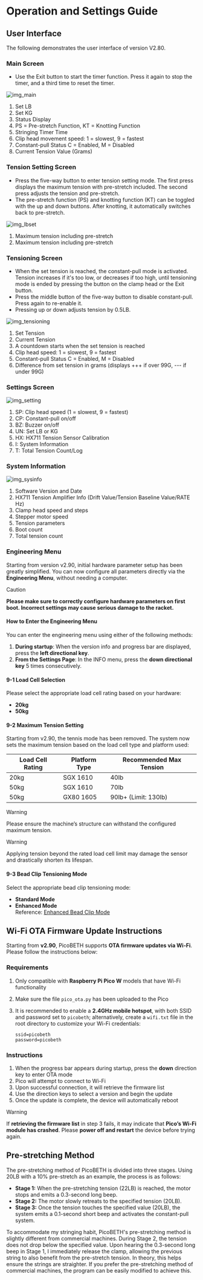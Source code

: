 # Operation and Settings Guide

## User Interface

The following demonstrates the user interface of version V2.80.

### Main Screen

- Use the Exit button to start the timer function. Press it again to stop the timer, and a third time to reset the timer.

![img_main](img_main.jpg)

1. Set LB  
2. Set KG  
3. Status Display  
4. PS = Pre-stretch Function, KT = Knotting Function  
5. Stringing Timer Time  
6. Clip head movement speed: 1 = slowest, 9 = fastest  
7. Constant-pull Status C = Enabled, M = Disabled  
8. Current Tension Value (Grams)  

### Tension Setting Screen

- Press the five-way button to enter tension setting mode. The first press displays the maximum tension with pre-stretch included. The second press adjusts the tension and pre-stretch.
- The pre-stretch function (PS) and knotting function (KT) can be toggled with the up and down buttons. After knotting, it automatically switches back to pre-stretch.

![img_lbset](img_lbset.jpg)

1. Maximum tension including pre-stretch  
2. Maximum tension including pre-stretch  

### Tensioning Screen

- When the set tension is reached, the constant-pull mode is activated. Tension increases if it's too low, or decreases if too high, until tensioning mode is ended by pressing the button on the clamp head or the Exit button.
- Press the middle button of the five-way button to disable constant-pull. Press again to re-enable it.
- Pressing up or down adjusts tension by 0.5LB.

![img_tensioning](img_tensioning.jpg)

1. Set Tension  
2. Current Tension  
3. A countdown starts when the set tension is reached  
4. Clip head speed: 1 = slowest, 9 = fastest  
5. Constant-pull Status C = Enabled, M = Disabled  
6. Difference from set tension in grams (displays +++ if over 99G, --- if under 99G)  

### Settings Screen

![img_setting](img_setting.jpg)

1. SP: Clip head speed (1 = slowest, 9 = fastest)  
2. CP: Constant-pull on/off  
3. BZ: Buzzer on/off  
4. UN: Set LB or KG  
5. HX: HX711 Tension Sensor Calibration  
6. I: System Information  
7. T: Total Tension Count/Log  

### System Information

![img_sysinfo](img_sysinfo.jpg)

1. Software Version and Date  
2. HX711 Tension Amplifier Info (Drift Value/Tension Baseline Value/RATE Hz)  
3. Clamp head speed and steps  
4. Stepper motor speed  
5. Tension parameters  
6. Boot count  
7. Total tension count  

### Engineering Menu

Starting from version v2.90, initial hardware parameter setup has been greatly simplified. You can now configure all parameters directly via the **Engineering Menu**, without needing a computer.

> [!CAUTION]
> **Please make sure to correctly configure hardware parameters on first boot. Incorrect settings may cause serious damage to the racket.**

#### How to Enter the Engineering Menu

You can enter the engineering menu using either of the following methods:

1. **During startup**: When the version info and progress bar are displayed, press the **left directional key**.
2. **From the Settings Page**: In the INFO menu, press the **down directional key** 5 times consecutively.

#### 9-1 Load Cell Selection

Please select the appropriate load cell rating based on your hardware:

- **20kg**
- **50kg**

#### 9-2 Maximum Tension Setting

Starting from v2.90, the tennis mode has been removed. The system now sets the maximum tension based on the load cell type and platform used:

| Load Cell Rating | Platform Type | Recommended Max Tension  |
|------------------|----------------|---------------------------|
| 20kg             | SGX 1610       | 40lb                      |
| 50kg             | SGX 1610       | 70lb                      |
| 50kg             | GX80 1605      | 90lb+ (Limit: 130lb)      |

> [!WARNING]
> Please ensure the machine’s structure can withstand the configured maximum tension.

> [!WARNING]
> Applying tension beyond the rated load cell limit may damage the sensor and drastically shorten its lifespan.

#### 9-3 Bead Clip Tensioning Mode

Select the appropriate bead clip tensioning mode:

- **Standard Mode**
- **Enhanced Mode**  
  Reference: [Enhanced Bead Clip Mode](https://github.com/206cc/PicoBETH/tree/imp/beadclip-btn%40jpliew)

## Wi-Fi OTA Firmware Update Instructions

Starting from **v2.90**, PicoBETH supports **OTA firmware updates via Wi-Fi**. Please follow the instructions below:

### Requirements

1. Only compatible with **Raspberry Pi Pico W** models that have Wi-Fi functionality  
2. Make sure the file `pico_ota.py` has been uploaded to the Pico  
3. It is recommended to enable a **2.4GHz mobile hotspot**, with both SSID and password set to `picobeth`; alternatively, create a `wifi.txt` file in the root directory to customize your Wi-Fi credentials:

   ```
   ssid=picobeth
   password=picobeth
   ```

### Instructions

1. When the progress bar appears during startup, press the **down** direction key to enter OTA mode  
2. Pico will attempt to connect to Wi-Fi  
3. Upon successful connection, it will retrieve the firmware list  
4. Use the direction keys to select a version and begin the update  
5. Once the update is complete, the device will automatically reboot  

> [!WARNING]
> If **retrieving the firmware list** in step 3 fails, it may indicate that **Pico’s Wi-Fi module has crashed**. Please **power off and restart** the device before trying again.

## Pre-stretching Method

The pre-stretching method of PicoBETH is divided into three stages. Using 20LB with a 10% pre-stretch as an example, the process is as follows:

- **Stage 1:** When the pre-stretching tension (22LB) is reached, the motor stops and emits a 0.3-second long beep.  
- **Stage 2:** The motor slowly retreats to the specified tension (20LB).  
- **Stage 3:** Once the tension touches the specified value (20LB), the system emits a 0.1-second short beep and activates the constant-pull system.

To accommodate my stringing habit, PicoBETH's pre-stretching method is slightly different from commercial machines. During Stage 2, the tension does not drop below the specified value. Upon hearing the 0.3-second long beep in Stage 1, I immediately release the clamp, allowing the previous string to also benefit from the pre-stretch tension. In theory, this helps ensure the strings are straighter. If you prefer the pre-stretching method of commercial machines, the program can be easily modified to achieve this.
